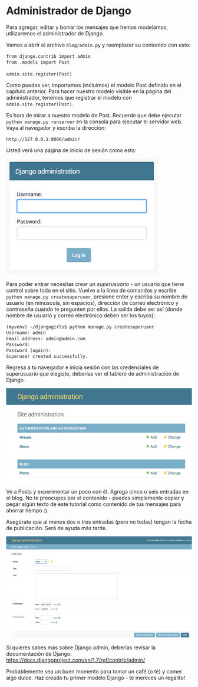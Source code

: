 # Administrador de Django

Para agregar, editar y borrar los mensajes que hemos modelamos, utilizaremos el administrador de Django.

Vamos a abrir el archivo `blog/admin.py` y reemplazar su contenido con esto:

    from django.contrib import admin
    from .models import Post
    
    admin.site.register(Post)
    

Como puedes ver, importamos (incluimos) el modelo Post definido en el capítulo anterior. Para hacer nuestro modelo visible en la página del administrador, tenemos que registrar el modelo con `admin.site.register(Post)`.

Es hora de mirar a nuestro modelo de Post. Recuerde que debe ejecutar `python manage.py runserver` en la consola para ejecutar el servidor web. Vaya al navegador y escriba la dirección:

    http://127.0.0.1:8000/admin/
    

Usted verá una página de inicio de sesión como esta:

![Página de inicio de sesión][1]

 [1]: images/login_page2.png

Para poder entrar necesitas crear un *superusuario* - un usuario que tiene control sobre todo en el sitio. Vuelve a la línea de comandos y escribe `python manage.py createsuperuser`, presione enter y escriba su nombre de usuario (en minúscula, sin espacios), dirección de correo electrónico y contraseña cuando te pregunten por ellos. La salida debe ser así (donde nombre de usuario y correo electrónico deben ser los tuyos):

    (myvenv) ~/djangogirls$ python manage.py createsuperuser
    Username: admin
    Email address: admin@admin.com
    Password:
    Password (again):
    Superuser created successfully.
    

Regresa a tu navegador e inicia sesión con las credenciales de superusuario que elegiste, deberías ver el tablero de administración de Django.

![Administrador de Django][2]

 [2]: images/django_admin3.png

Ve a Posts y experimentar un poco con él. Agrega cinco o seis entradas en el blog. No te preocupes por el contenido - puedes simplemente copiar y pegar algún texto de este tutorial como contenido de tus mensajes para ahorrar tiempo :).

Asegúrate que al menos dos o tres entradas (pero no todas) tengan la fecha de publicación. Será de ayuda más tarde.

![Administrador de Django][3]

 [3]: images/edit_post3.png

Sí quieres sabes más sobre Django admin, deberías revisar la documentación de Django: https://docs.djangoproject.com/en/1.7/ref/contrib/admin/

Probablemente sea un buen momento para tomar un café (o té) y comer algo dulce. Haz creado tu primer modelo Django - te mereces un regalito!